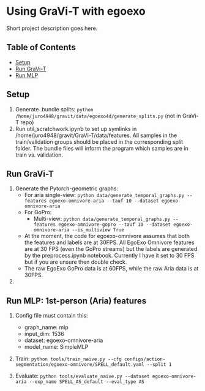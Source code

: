 # Using GraVi-T with egoexo

Short project description goes here.

## Table of Contents

- [Setup](#Setup)
- [Run GraVi-T](#GraVi-T)
- [Run MLP](#MLP)


## Setup
1. Generate .bundle splits: `python /home/juro4948/gravit/data/egoexo4d/generate_splits.py` (not in GraVi-T repo)
2. Run util_scratchwork.ipynb to set up symlinks in /home/juro4948/gravit/GraVi-T/data/features. All samples in the train/validation groups should be placed in the corresponding split folder. The bundle files will inform the program which samples are in train vs. validation.


## Run GraVi-T
1. Generate the Pytorch-geometric graphs: 
    -   For aria single-view: `python data/generate_temporal_graphs.py --features egoexo-omnivore-aria --tauf 10 --dataset egoexo-omnivore-aria`
    - For GoPro:
        -    Multi-view: `python data/generate_temporal_graphs.py --features egoexo-omnivore-gopro --tauf 10 --dataset egoexo-omnivore-aria --is_multiview True`
    - At the moment, the code for egoexo-omnivore assumes that both the features and labels are at 30FPS. All EgoExo Omnivore features are at 30 FPS (even the GoPro streams) but the labels are generated by the preprocess.ipynb notebook. Currently I have it set to 30 FPS but if you are unsure then double check. 
    - The raw EgoExo GoPro data is at 60FPS, while the raw Aria data is at 30FPS.
2. 

## Run MLP: 1st-person (Aria) features
1. Config file must contain this: 
    - graph_name: mlp
    - input_dim: 1536
    - dataset: egoexo-omnivore-aria
    - model_name: SimpleMLP

2. Train: `python tools/train_naive.py --cfg configs/action-segmentation/egoexo-omnivore/SPELL_default.yaml --split 1`
3. Evaluate: `python tools/evaluate_naive.py --dataset egoexo-omnivore-aria --exp_name SPELL_AS_default --eval_type AS`
